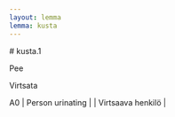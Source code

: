 ```yaml
---
layout: lemma
lemma: kusta
---
```


<div class="sense">
# <span class="sensename">kusta.1</span>

<span class="description">Pee</span>



<span class="description">Virtsata</span>



A0 | Person urinating |   | Virtsaava henkilö |  

</div>

